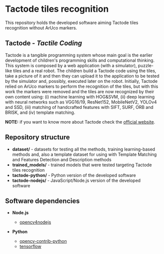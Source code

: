 # Tactode tiles recognition
This repository holds the developed software aiming Tactode tiles recognition without ArUco markers.

## Tactode - _Tactile Coding_
Tactode is a tangible programming system whose main goal is the earlier development of children's programming skills and computational thinking. This system is composed by a web application (with a simulator), puzzle-like tiles and a real robot. The children build a Tactode code using the tiles, take a picture of it and then they can upload it to the application to be tested by the simulator and, possibly, executed later on the robot.
Initially, Tactode relied on ArUco markers to perform the recognition of the tiles, but with this work the markers were removed and the tiles are now recognized by their own content using: (i) machine learning with HOG&SVM, (ii) deep learning with neural networks such as VGG16/19, ResNet152, MobileNetV2, YOLOv4 and SSD, (iii) matching of handcrafted features with SIFT, SURF, ORB and BRISK, and (iv) template matching.

**NOTE:** if you want to know more about Tactode check the [official website](https://fe.up.pt/asousa/tactode).

## Repository structure
* **dataset/** - datasets for testing all the methods, training learning-based methods and, also a template dataset for using with Template Matching and Features Detection and Description methods
* **trained_models/** - trained models that were tested targeting Tactode tiles recognition
* **tactode-python/** - Python version of the developed software
* **tactode-nodejs/** - JavaScript/Node.js version of the developed software

## Software dependencies
* **Node.js**
    * [opencv4nodejs](https://www.npmjs.com/package/opencv4nodejs)

* **Python**
    * [opencv-contrib-python](https://pypi.org/project/opencv-contrib-python/)
    * [tensorflow](https://www.tensorflow.org/install)

